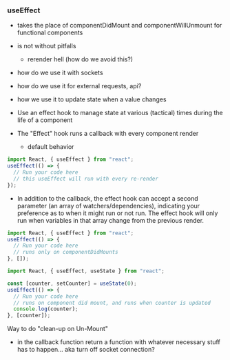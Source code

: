 ### useEffect

- takes the place of componentDidMount and componentWillUnmount for functional components
- is not without pitfalls
  - rerender hell (how do we avoid this?)
- how do we use it with sockets
- how do we use it for external requests, api?
- how we use it to update state when a value changes

- Use an effect hook to manage state at various (tactical) times during the life of a component
- The "Effect" hook runs a callback with every component render
  - default behavior

```js
import React, { useEffect } from "react";
useEffect(() => {
  // Run your code here
  // this useEffect will run with every re-render
});
```

- In addition to the callback, the effect hook can accept a second parameter (an array of watchers/dependencies), indicating your preference as to when it might run or not run. The effect hook will only run when variables in that array change from the previous render.

```js
import React, { useEffect } from "react";
useEffect(() => {
  // Run your code here
  // runs only on componentDidMounts
}, []);
```

```js
import React, { useEffect, useState } from "react";

const [counter, setCounter] = useState(0);
useEffect(() => {
  // Run your code here
  // runs on component did mount, and runs when counter is updated
  console.log(counter);
}, [counter]);
```

Way to do "clean-up on Un-Mount"

- in the callback function return a function with whatever necessary stuff has to happen... aka turn off socket connection?

